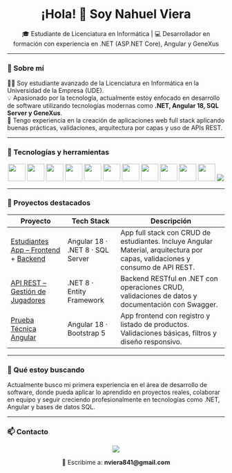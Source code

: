 <h1 align="center">¡Hola! 👋 Soy Nahuel Viera</h1>
<p align="center">🎓 Estudiante de Licenciatura en Informática | 💻 Desarrollador en formación con experiencia en .NET (ASP.NET Core), Angular y GeneXus</p>

---

### 🚀 Sobre mí

👨‍💻 Soy estudiante avanzado de la Licenciatura en Informática en la Universidad de la Empresa (UDE).  
💡 Apasionado por la tecnología, actualmente estoy enfocado en desarrollo de software utilizando tecnologías modernas como **.NET, Angular 18, SQL Server y GeneXus**.  
🔧 Tengo experiencia en la creación de aplicaciones web full stack aplicando buenas prácticas, validaciones, arquitectura por capas y uso de APIs REST.

---

### 🧠 Tecnologías y herramientas

<div align="center">
  <img src="https://cdn.jsdelivr.net/gh/devicons/devicon/icons/csharp/csharp-original.svg" width="40"/>
  <img src="https://cdn.jsdelivr.net/gh/devicons/devicon/icons/typescript/typescript-original.svg" width="40"/>
  <img src="https://cdn.jsdelivr.net/gh/devicons/devicon/icons/html5/html5-original.svg" width="40"/>
  <img src="https://cdn.jsdelivr.net/gh/devicons/devicon/icons/css3/css3-original.svg" width="40"/>
  <img src="https://cdn.jsdelivr.net/gh/devicons/devicon/icons/angularjs/angularjs-original.svg" width="40"/>
  <img src="https://cdn.jsdelivr.net/gh/devicons/devicon/icons/dotnetcore/dotnetcore-original.svg" width="40"/>
  <img src="https://cdn.jsdelivr.net/gh/devicons/devicon/icons/microsoftsqlserver/microsoftsqlserver-plain.svg" width="40"/>
  <img src="https://cdn.jsdelivr.net/gh/devicons/devicon/icons/visualstudio/visualstudio-plain.svg" width="40"/>
  <img src="https://cdn.jsdelivr.net/gh/devicons/devicon/icons/vscode/vscode-original.svg" width="40"/>
  <img src="https://cdn.jsdelivr.net/gh/devicons/devicon/icons/git/git-original.svg" width="40"/>
  <img src="https://cdn.jsdelivr.net/gh/devicons/devicon/icons/github/github-original.svg" width="40"/>
  <img src="https://img.shields.io/badge/GeneXus-Plataforma-informational?style=flat-square" />
</div>

---

### 🌟 Proyectos destacados

| Proyecto | Tech Stack | Descripción |
|----------|------------|-------------|
| [Estudiantes App – Frontend](https://github.com/Nahuevp/EstudiantesAPI-frontend) + [Backend](https://github.com/Nahuevp/EstudiantesAPI-backend) | Angular 18 · .NET 8 · SQL Server | App full stack con CRUD de estudiantes. Incluye Angular Material, arquitectura por capas, validaciones y consumo de API REST. |
| [API REST – Gestión de Jugadores](https://github.com/Nahuevp/JugadorAPI) | .NET 8 · Entity Framework | Backend RESTful en .NET con operaciones CRUD, validaciones de datos y documentación con Swagger. |
| [Prueba Técnica Angular](https://github.com/Nahuevp/prueba-tecnica) | Angular 18 · Bootstrap 5 | App frontend con registro y listado de productos. Validaciones básicas, filtros y diseño responsivo. |

---

### 🎯 Qué estoy buscando

Actualmente busco mi primera experiencia en el área de desarrollo de software, donde pueda aplicar lo aprendido en proyectos reales, colaborar en equipo y seguir creciendo profesionalmente en tecnologías como .NET, Angular y bases de datos SQL.

---

### 📫 Contacto

<p align="center">
  <a href="https://www.linkedin.com/in/nahuel-viera-porta-518077281" target="_blank">
    <img src="https://img.shields.io/badge/Conectá%20conmigo%20en-LinkedIn-blue?style=for-the-badge&logo=linkedin&logoColor=white" />
  </a>
</p>

<p align="center">
  📧 Escribime a: <strong>nviera841@gmail.com</strong>
</p>

